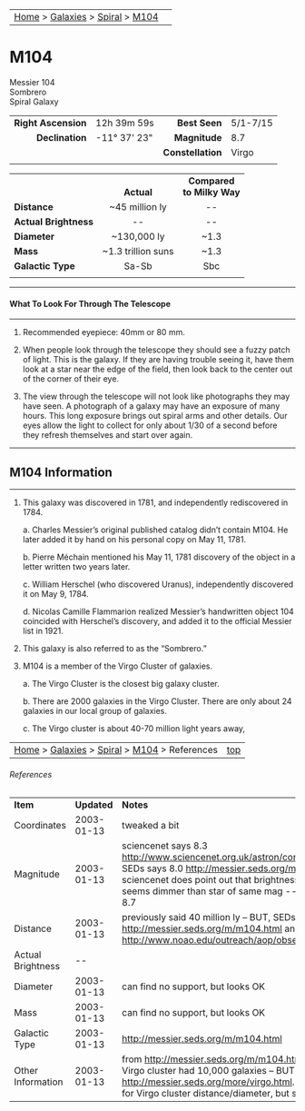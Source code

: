 <script src="../../js/whatsup.js"></script>
<script type="text/javascript">
	var objectName ="M104"
	var objectDesc ="Sombrero<br/>Spiral Galaxy<br/>in the Constellation<br/>Virgo"
	var objectImage="m104.jpg"
</script>

|    |    |
|:---|---:|
|[Home](/notes/#object-notes) > [Galaxies](/notes/#galaxies) > [Spiral](../!spiral-galaxy-info) > [M104](#m104)| <div id=whatsup></div> |

# M104

Messier 104<br/>
Sombrero<br/>
Spiral Galaxy

|   |   |   |   |
|--:|:--|--:|:--|
|**Right Ascension**|12h 39m 59s|**Best Seen**|5/1-7/15|
|**Declination**|-11&deg; 37' 23"	|**Magnitude**|8.7|
|   |   |**Constellation**|Virgo|
|   |   |   |   |

|  |  |  |
|---|:--:|:--:|
|  |<br/>**Actual**|**Compared<br/>to Milky Way**|
|**Distance**|~45 million ly|--|
|**Actual Brightness**|--|--|
|**Diameter**|~130,000 ly|~1.3|
|**Mass**|~1.3 trillion suns|~1.3|
|**Galactic Type**|Sa-Sb|Sbc|
|  |  |  |

---

#### What To Look For Through The Telescope

---

1.	Recommended eyepiece: 40mm or 80 mm.

2.	When people look through the telescope they should see a fuzzy patch of light.  This is the galaxy.  If they are having trouble seeing it, have them look at a star near the edge of the field, then look back to the center out of the corner of their eye.

3.	The view through the telescope will not look like photographs they may have seen.  A photograph of a galaxy may have an exposure of many hours.  This long exposure brings out spiral arms and other details.  Our eyes allow the light to collect for only about 1/30 of a second before they refresh themselves and start over again.

---

## M104 Information

---

1.	This galaxy was discovered in 1781, and independently rediscovered in 1784.

    a.	Charles Messier’s original published catalog didn’t contain M104.  He later added it by hand on his personal copy on May 11, 1781.  

    b.	Pierre Méchain mentioned his May 11, 1781 discovery of the object in a letter written two years later.

    c.	William Herschel (who discovered Uranus), independently discovered it on May 9, 1784.

    d.	Nicolas Camille Flammarion realized Messier’s handwritten object 104 coincided with Herschel’s discovery, and added it to the official Messier list in 1921.

2.	This galaxy is also referred to as the “Sombrero.”

3.	M104 is a member of the Virgo Cluster of galaxies.

    a.	The Virgo Cluster is the closest big galaxy cluster.

    b.	There are 2000 galaxies in the Virgo Cluster.  There are only about 24 galaxies in our local group of galaxies.

    c.	The Virgo cluster is about 40-70 million light years away,

|    |    |
|:---|---:|
|[Home](/notes/#object-notes) > [Galaxies](/notes/#galaxies) > [Spiral](../!spiral-galaxy-info) > [M104](#m104) > References|[top](#m104)|

###### References

|   |   |   |
|---|---|---|
|**Item**|**Updated**|**Notes**|
|Coordinates|2003-01-13|tweaked a bit|
|Magnitude|2003-01-13|sciencenet says 8.3 <http://www.sciencenet.org.uk/astron/const/Virgo/m104.html> SEDs says 8.0 <http://messier.seds.org/m/m104.html> but sciencenet does point out that brightness is spread out, so seems dimmer than star of same mag -- SO – sticking with 8.7|
|Distance|2003-01-13|previously said 40 million ly – BUT, SEDs says 50 <http://messier.seds.org/m/m104.html> and NRAO says 40 <http://www.noao.edu/outreach/aop/observers/m104.html>|
|Actual Brightness|--|  |
|Diameter|2003-01-13|can find no support, but looks OK|
|Mass|2003-01-13|can find no support, but looks OK|
|Galactic Type|2003-01-13|<http://messier.seds.org/m/m104.html>|
|Other Information|2003-01-13|from <http://messier.seds.org/m/m104.html> Previously said Virgo cluster had 10,000 galaxies – BUT SEDs said 2000 <http://messier.seds.org/more/virgo.html>.  Can find no support for Virgo cluster distance/diameter, but sound OK|
